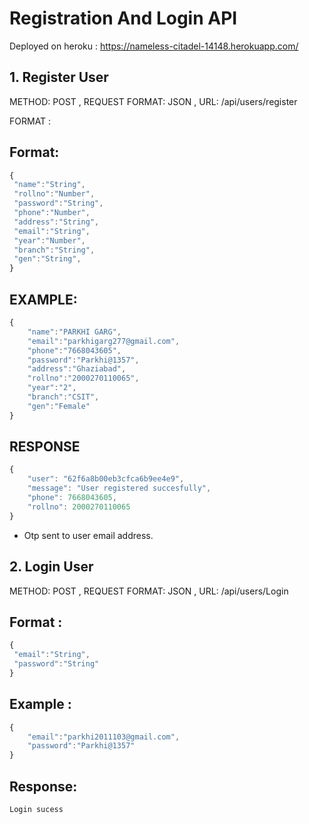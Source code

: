 # Registration And Login API

Deployed on heroku : https://nameless-citadel-14148.herokuapp.com/

## 1. Register User

METHOD: POST , REQUEST FORMAT: JSON , URL: /api/users/register

FORMAT :

## Format:

```javascript
{
 "name":"String",
 "rollno":"Number",
 "password":"String",
 "phone":"Number",
 "address":"String",
 "email":"String",
 "year":"Number",
 "branch":"String",
 "gen":"String",
}
```

## EXAMPLE:

```javascript
{
    "name":"PARKHI GARG",
    "email":"parkhigarg277@gmail.com",
    "phone":"7668043605",
    "password":"Parkhi@1357",
    "address":"Ghaziabad",
    "rollno":"2000270110065",
    "year":"2",
    "branch":"CSIT",
    "gen":"Female"
}

```

## RESPONSE

```javascript
{
    "user": "62f6a8b00eb3cfca6b9ee4e9",
    "message": "User registered succesfully",
    "phone": 7668043605,
    "rollno": 2000270110065
}
```

- Otp sent to user email address.

## 2. Login User

METHOD: POST , REQUEST FORMAT: JSON , URL: /api/users/Login

## Format :

```javascript
{
 "email":"String",
 "password":"String"
}
```

## Example :

```javascript
{
    "email":"parkhi2011103@gmail.com",
    "password":"Parkhi@1357"
}

```

## Response:

```javascript
Login sucess

```
